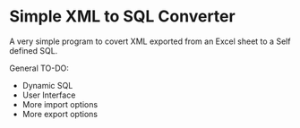 # Simple XML to SQL Converter

A very simple program to covert XML exported from an Excel sheet to a Self defined SQL.

General TO-DO:

* Dynamic SQL
* User Interface
* More import options
* More export options